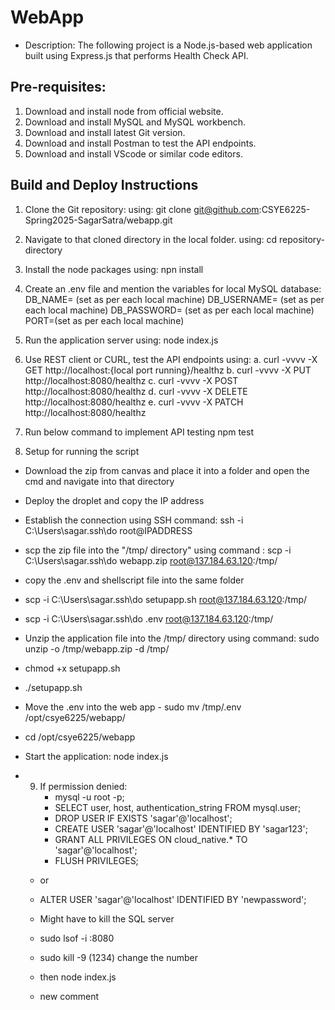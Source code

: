 # WebApp
 - Description: The following project is a Node.js-based web application built using Express.js that performs Health Check API.

## Pre-requisites:
1. Download and install node from official website.
2. Download and install MySQL and MySQL workbench.
3. Download and install latest Git version.
4. Download and install Postman to test the API endpoints.
5. Download and install VScode or similar code editors.


## Build and Deploy Instructions
1. Clone the Git repository: 
   using: git clone git@github.com:CSYE6225-Spring2025-SagarSatra/webapp.git

2. Navigate to that cloned directory in the local folder.
   using: cd repository-directory

3. Install the node packages
   using: npn install

4. Create an .env file and mention the variables for local MySQL database:
   DB_NAME= (set as per each local machine)
    DB_USERNAME= (set as per each local machine)
    DB_PASSWORD= (set as per each local machine)
    PORT=(set as per each local machine)

5. Run the application server
   using: node index.js

6. Use REST client or CURL, test the API endpoints
   using: 
        a. curl -vvvv -X GET http://localhost:{local port running}/healthz
        b. curl -vvvv -X PUT http://localhost:8080/healthz
        c. curl -vvvv -X POST http://localhost:8080/healthz
        d. curl -vvvv -X DELETE http://localhost:8080/healthz
        e. curl -vvvv -X PATCH http://localhost:8080/healthz



7. Run below command to implement API testing
   npm test

8.  Setup for running the script
   - Download the zip from canvas and place it into a folder and open the cmd and navigate into that directory
   - Deploy the droplet and copy the IP address
   - Establish the connection using SSH command: ssh -i C:\Users\sagar\.ssh\do root@IPADDRESS
   - scp the zip file into the  "/tmp/ directory" using command : scp -i C:\Users\sagar\.ssh\do webapp.zip root@137.184.63.120:/tmp/
   - copy the .env and shellscript file into the same folder
   - scp -i C:\Users\sagar\.ssh\do setupapp.sh root@137.184.63.120:/tmp/
   - scp -i C:\Users\sagar\.ssh\do .env root@137.184.63.120:/tmp/
   - Unzip the application file into the /tmp/ directory using command: sudo unzip -o /tmp/webapp.zip -d /tmp/
   - chmod +x setupapp.sh
   - ./setupapp.sh
   - Move the .env into the web app - sudo mv /tmp/.env /opt/csye6225/webapp/
   - cd /opt/csye6225/webapp
   - Start the application: node index.js
  
- 9.  If permission denied:
      - mysql -u root -p;
      - SELECT user, host, authentication_string FROM mysql.user;
      - DROP USER IF EXISTS 'sagar'@'localhost';
      - CREATE USER 'sagar'@'localhost' IDENTIFIED BY 'sagar123';
      - GRANT ALL PRIVILEGES ON cloud_native.* TO 'sagar'@'localhost';
      - FLUSH PRIVILEGES;
    - or 
    - ALTER USER 'sagar'@'localhost' IDENTIFIED BY 'newpassword';
  - Might have to kill the SQL server
  - sudo lsof -i :8080
  - sudo kill -9 (1234) change the number
  - then node index.js
 
  - new comment
